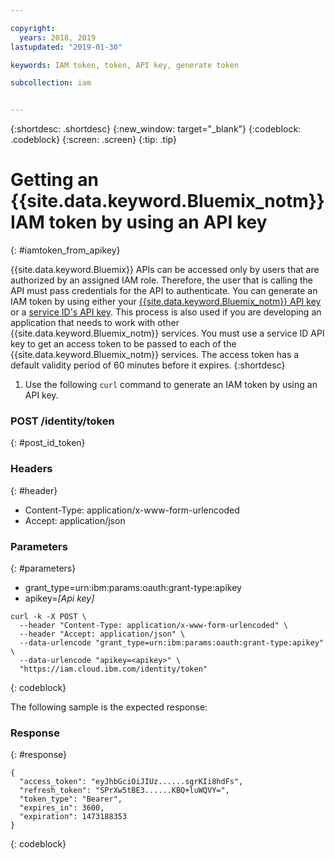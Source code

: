 ```yaml
---

copyright:
  years: 2018, 2019
lastupdated: "2019-01-30"

keywords: IAM token, token, API key, generate token

subcollection: iam


---
```



{:shortdesc: .shortdesc}
{:new_window: target="_blank"}
{:codeblock: .codeblock}
{:screen: .screen}
{:tip: .tip}

# Getting an {{site.data.keyword.Bluemix_notm}} IAM token by using an API key
{: #iamtoken_from_apikey}

{{site.data.keyword.Bluemix}} APIs can be accessed only by users that are authorized by an assigned IAM role. Therefore, the user that is calling the API must pass credentials for the API to authenticate. You can generate an IAM token by using either your [{{site.data.keyword.Bluemix_notm}} API key](/docs/iam?topic=iam-userapikey#userapikey) or a [service ID's API key](/docs/iam?topic=iam-serviceidapikeys#serviceidapikeys). This process is also used if you are developing an application that needs to work with other {{site.data.keyword.Bluemix_notm}} services. You must use a service ID API key to get an access token to be passed to each of the {{site.data.keyword.Bluemix_notm}} services. The access token has a default validity period of 60 minutes before it expires.
{:shortdesc}

1. Use the following `curl` command to generate an IAM token by using an API key.

### POST /identity/token
{: #post_id_token}

### Headers
{: #header}
  - Content-Type: application/x-www-form-urlencoded
  - Accept: application/json

### Parameters
{: #parameters}
  - grant_type=urn:ibm:params:oauth:grant-type:apikey
  - apikey=*[Api key]*

```
curl -k -X POST \
  --header "Content-Type: application/x-www-form-urlencoded" \
  --header "Accept: application/json" \
  --data-urlencode "grant_type=urn:ibm:params:oauth:grant-type:apikey" \
  --data-urlencode "apikey=<apikey>" \
  "https://iam.cloud.ibm.com/identity/token"
```
{: codeblock}

The following sample is the expected response:

### Response
{: #response}

```
{
  "access_token": "eyJhbGciOiJIUz......sgrKIi8hdFs",
  "refresh_token": "SPrXw5tBE3......KBQ+luWQVY=",
  "token_type": "Bearer",
  "expires_in": 3600,
  "expiration": 1473188353
}
```
{: codeblock}

